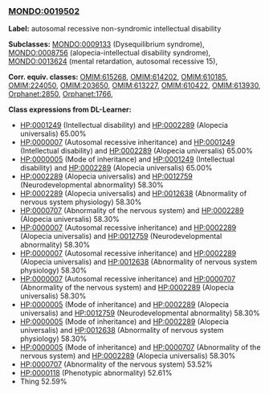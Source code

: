 
### [MONDO:0019502](http://purl.obolibrary.org/obo/MONDO_0019502)
**Label:** autosomal recessive non-syndromic intellectual disability

**Subclasses:** [MONDO:0009133](http://purl.obolibrary.org/obo/MONDO_0009133) (Dysequilibrium syndrome), [MONDO:0008756](http://purl.obolibrary.org/obo/MONDO_0008756) (alopecia-intellectual disability syndrome), [MONDO:0013624](http://purl.obolibrary.org/obo/MONDO_0013624) (mental retardation, autosomal recessive 15), 

**Corr. equiv. classes:** [OMIM:615268](http://purl.obolibrary.org/obo/OMIM_615268), [OMIM:614202](http://purl.obolibrary.org/obo/OMIM_614202), [OMIM:610185](http://purl.obolibrary.org/obo/OMIM_610185), [OMIM:224050](http://purl.obolibrary.org/obo/OMIM_224050), [OMIM:203650](http://purl.obolibrary.org/obo/OMIM_203650), [OMIM:613227](http://purl.obolibrary.org/obo/OMIM_613227), [OMIM:610422](http://purl.obolibrary.org/obo/OMIM_610422), [OMIM:613930](http://purl.obolibrary.org/obo/OMIM_613930), [Orphanet:2850](http://www.orpha.net/ORDO/Orphanet_2850), [Orphanet:1766](http://www.orpha.net/ORDO/Orphanet_1766), 

**Class expressions from DL-Learner:**

- [HP:0001249](http://purl.obolibrary.org/obo/HP_0001249) (Intellectual disability) and [HP:0002289](http://purl.obolibrary.org/obo/HP_0002289) (Alopecia universalis) 65.00%
- [HP:0000007](http://purl.obolibrary.org/obo/HP_0000007) (Autosomal recessive inheritance) and [HP:0001249](http://purl.obolibrary.org/obo/HP_0001249) (Intellectual disability) and [HP:0002289](http://purl.obolibrary.org/obo/HP_0002289) (Alopecia universalis) 65.00%
- [HP:0000005](http://purl.obolibrary.org/obo/HP_0000005) (Mode of inheritance) and [HP:0001249](http://purl.obolibrary.org/obo/HP_0001249) (Intellectual disability) and [HP:0002289](http://purl.obolibrary.org/obo/HP_0002289) (Alopecia universalis) 65.00%
- [HP:0002289](http://purl.obolibrary.org/obo/HP_0002289) (Alopecia universalis) and [HP:0012759](http://purl.obolibrary.org/obo/HP_0012759) (Neurodevelopmental abnormality) 58.30%
- [HP:0002289](http://purl.obolibrary.org/obo/HP_0002289) (Alopecia universalis) and [HP:0012638](http://purl.obolibrary.org/obo/HP_0012638) (Abnormality of nervous system physiology) 58.30%
- [HP:0000707](http://purl.obolibrary.org/obo/HP_0000707) (Abnormality of the nervous system) and [HP:0002289](http://purl.obolibrary.org/obo/HP_0002289) (Alopecia universalis) 58.30%
- [HP:0000007](http://purl.obolibrary.org/obo/HP_0000007) (Autosomal recessive inheritance) and [HP:0002289](http://purl.obolibrary.org/obo/HP_0002289) (Alopecia universalis) and [HP:0012759](http://purl.obolibrary.org/obo/HP_0012759) (Neurodevelopmental abnormality) 58.30%
- [HP:0000007](http://purl.obolibrary.org/obo/HP_0000007) (Autosomal recessive inheritance) and [HP:0002289](http://purl.obolibrary.org/obo/HP_0002289) (Alopecia universalis) and [HP:0012638](http://purl.obolibrary.org/obo/HP_0012638) (Abnormality of nervous system physiology) 58.30%
- [HP:0000007](http://purl.obolibrary.org/obo/HP_0000007) (Autosomal recessive inheritance) and [HP:0000707](http://purl.obolibrary.org/obo/HP_0000707) (Abnormality of the nervous system) and [HP:0002289](http://purl.obolibrary.org/obo/HP_0002289) (Alopecia universalis) 58.30%
- [HP:0000005](http://purl.obolibrary.org/obo/HP_0000005) (Mode of inheritance) and [HP:0002289](http://purl.obolibrary.org/obo/HP_0002289) (Alopecia universalis) and [HP:0012759](http://purl.obolibrary.org/obo/HP_0012759) (Neurodevelopmental abnormality) 58.30%
- [HP:0000005](http://purl.obolibrary.org/obo/HP_0000005) (Mode of inheritance) and [HP:0002289](http://purl.obolibrary.org/obo/HP_0002289) (Alopecia universalis) and [HP:0012638](http://purl.obolibrary.org/obo/HP_0012638) (Abnormality of nervous system physiology) 58.30%
- [HP:0000005](http://purl.obolibrary.org/obo/HP_0000005) (Mode of inheritance) and [HP:0000707](http://purl.obolibrary.org/obo/HP_0000707) (Abnormality of the nervous system) and [HP:0002289](http://purl.obolibrary.org/obo/HP_0002289) (Alopecia universalis) 58.30%
- [HP:0000707](http://purl.obolibrary.org/obo/HP_0000707) (Abnormality of the nervous system) 53.52%
- [HP:0000118](http://purl.obolibrary.org/obo/HP_0000118) (Phenotypic abnormality) 52.61%
- Thing 52.59%


